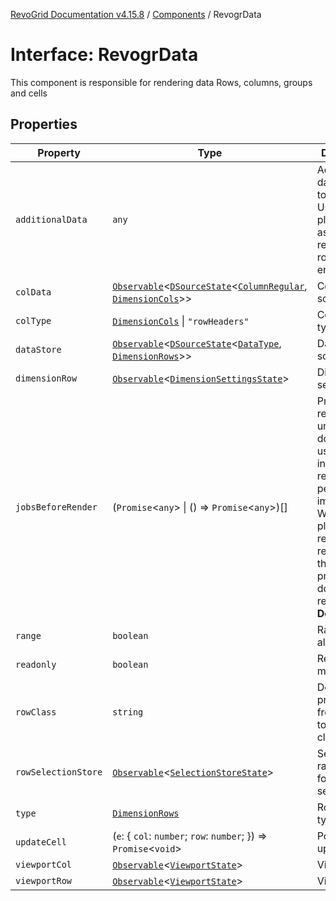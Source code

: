 [RevoGrid Documentation v4.15.8](README.md) / [Components](Namespace.Components.md) / RevogrData

# Interface: RevogrData

This component is responsible for rendering data
Rows, columns, groups and cells

## Properties

| Property | Type | Description | Defined in |
| ------ | ------ | ------ | ------ |
| `additionalData` | `any` | Additional data to pass to renderer Used in plugins such as vue or react to pass root app entity to cells | [src/components.d.ts:367](https://github.com/revolist/revogrid/blob/2ac43d2713c9d394ff33675f959c6432bf5aa023/src/components.d.ts#L367) |
| `colData` | [`Observable`](TypeAlias.Observable.md)\<[`DSourceState`](TypeAlias.DSourceState.md)\<[`ColumnRegular`](Interface.ColumnRegular.md), [`DimensionCols`](TypeAlias.DimensionCols.md)\>\> | Column source | [src/components.d.ts:371](https://github.com/revolist/revogrid/blob/2ac43d2713c9d394ff33675f959c6432bf5aa023/src/components.d.ts#L371) |
| `colType` | [`DimensionCols`](TypeAlias.DimensionCols.md) \| `"rowHeaders"` | Column data type | [src/components.d.ts:375](https://github.com/revolist/revogrid/blob/2ac43d2713c9d394ff33675f959c6432bf5aa023/src/components.d.ts#L375) |
| `dataStore` | [`Observable`](TypeAlias.Observable.md)\<[`DSourceState`](TypeAlias.DSourceState.md)\<[`DataType`](TypeAlias.DataType.md), [`DimensionRows`](TypeAlias.DimensionRows.md)\>\> | Data rows source | [src/components.d.ts:379](https://github.com/revolist/revogrid/blob/2ac43d2713c9d394ff33675f959c6432bf5aa023/src/components.d.ts#L379) |
| `dimensionRow` | [`Observable`](TypeAlias.Observable.md)\<[`DimensionSettingsState`](Interface.DimensionSettingsState.md)\> | Dimension settings Y | [src/components.d.ts:383](https://github.com/revolist/revogrid/blob/2ac43d2713c9d394ff33675f959c6432bf5aa023/src/components.d.ts#L383) |
| `jobsBeforeRender` | (`Promise`\<`any`\> \| () => `Promise`\<`any`\>)[] | Prevent rendering until job is done. Can be used for initial rendering performance improvement. When several plugins require initial rendering this will prevent double initial rendering. **Default** `[]` | [src/components.d.ts:388](https://github.com/revolist/revogrid/blob/2ac43d2713c9d394ff33675f959c6432bf5aa023/src/components.d.ts#L388) |
| `range` | `boolean` | Range allowed | [src/components.d.ts:392](https://github.com/revolist/revogrid/blob/2ac43d2713c9d394ff33675f959c6432bf5aa023/src/components.d.ts#L392) |
| `readonly` | `boolean` | Readonly mode | [src/components.d.ts:396](https://github.com/revolist/revogrid/blob/2ac43d2713c9d394ff33675f959c6432bf5aa023/src/components.d.ts#L396) |
| `rowClass` | `string` | Defines property from which to read row class | [src/components.d.ts:400](https://github.com/revolist/revogrid/blob/2ac43d2713c9d394ff33675f959c6432bf5aa023/src/components.d.ts#L400) |
| `rowSelectionStore` | [`Observable`](TypeAlias.Observable.md)\<[`SelectionStoreState`](TypeAlias.SelectionStoreState.md)\> | Selection, range, focus for row selection | [src/components.d.ts:404](https://github.com/revolist/revogrid/blob/2ac43d2713c9d394ff33675f959c6432bf5aa023/src/components.d.ts#L404) |
| `type` | [`DimensionRows`](TypeAlias.DimensionRows.md) | Row data type | [src/components.d.ts:408](https://github.com/revolist/revogrid/blob/2ac43d2713c9d394ff33675f959c6432bf5aa023/src/components.d.ts#L408) |
| `updateCell` | (`e`: \{ `col`: `number`; `row`: `number`; \}) => `Promise`\<`void`\> | Pointed cell update. | [src/components.d.ts:412](https://github.com/revolist/revogrid/blob/2ac43d2713c9d394ff33675f959c6432bf5aa023/src/components.d.ts#L412) |
| `viewportCol` | [`Observable`](TypeAlias.Observable.md)\<[`ViewportState`](Interface.ViewportState.md)\> | Viewport X | [src/components.d.ts:416](https://github.com/revolist/revogrid/blob/2ac43d2713c9d394ff33675f959c6432bf5aa023/src/components.d.ts#L416) |
| `viewportRow` | [`Observable`](TypeAlias.Observable.md)\<[`ViewportState`](Interface.ViewportState.md)\> | Viewport Y | [src/components.d.ts:420](https://github.com/revolist/revogrid/blob/2ac43d2713c9d394ff33675f959c6432bf5aa023/src/components.d.ts#L420) |
